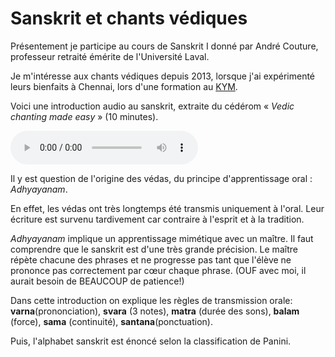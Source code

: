 # Sanskrit et chants védiques

Présentement je participe au cours de Sanskrit I donné par André Couture, professeur retraité émérite de l'Université Laval.

Je m'intéresse aux chants védiques depuis 2013, lorsque j'ai expérimenté leurs bienfaits à Chennai, lors d'une formation au [KYM](https://www.kym.org/).
 
Voici une introduction audio au sanskrit, extraite du cédérom « *Vedic chanting made easy* » (10 minutes). 

  <audio controls src="../media/adhyayanam.m4a">
    <a href="../media/adhyayanam.m4a"> Télécharger l'extrait </a>
  </audio> 
 

Il y est question de l'origine des védas, du principe d'apprentissage oral : *Adhyayanam*. 

En effet, les védas ont très longtemps été transmis uniquement à l'oral. Leur écriture est survenu tardivement car contraire à l'esprit et à la tradition. 

*Adhyayanam* implique un apprentissage mimétique avec un maître. Il faut comprendre que le sanskrit est d'une très grande précision. Le maître répète chacune des phrases et ne progresse pas tant que l'élève ne prononce pas correctement par cœur chaque phrase. (OUF avec moi, il aurait besoin de BEAUCOUP de patience!)

Dans cette introduction on explique les règles de transmission orale: __varna__(prononciation), __svara__ (3 notes),  __matra__ (durée des sons),  __balam__ (force),  __sama__ (continuité),  __santana__(ponctuation).

Puis, l'alphabet sanskrit est énoncé selon la classification de Panini. 



